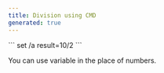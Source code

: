 ```yaml
---
title: Division using CMD
generated: true
---
```


<div markdown="1" class="ans">
```
set /a result=10/2
```
</and>

You can use variable in the place of numbers.

